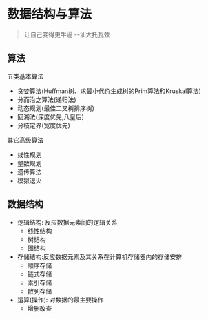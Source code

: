 # 数据结构与算法

> 让自己变得更牛逼 --汕大托瓦兹



## 算法

五类基本算法

+ 贪婪算法(Huffman树、求最小代价生成树的Prim算法和Kruskal算法)
+ 分而治之算法(递归法)
+ 动态规划(最佳二叉树排序树)
+ 回溯法(深度优先,八皇后)
+ 分枝定界(宽度优先)

其它高级算法

+ 线性规划
+ 整数规划
+ 遗传算法
+ 模拟退火



## 数据结构

+ 逻辑结构: 反应数据元素间的逻辑关系
  + 线性结构
  + 树结构
  + 图结构
+ 存储结构:反应数据元素及其关系在计算机存储器内的存储安排
  + 顺序存储
  + 链式存储
  + 索引存储
  + 散列存储
+ 运算(操作): 对数据的最主要操作
  + 增删改查

